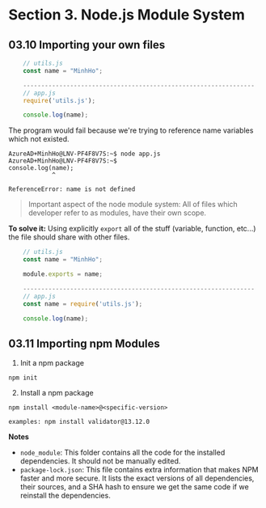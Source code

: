 # Section 3. Node.js Module System

## 03.10 Importing your own files

```javascript
    // utils.js
    const name = "MinhHo";

    ----------------------------------------------------------------
    // app.js
    require('utils.js');

    console.log(name);
```

The program would fail because we're trying to reference name variables which not existed.

```console
AzureAD+MinhHo@LNV-PF4F8V7S:~$ node app.js
AzureAD+MinhHo@LNV-PF4F8V7S:~$
console.log(name);
            ^

ReferenceError: name is not defined

```

> Important aspect of the node module system:
> All of files which developer refer to as modules, have their own scope.

**To solve it:** Using explicitly `export` all of the stuff (variable, function, etc...) the file should share with other files.

```javascript
    // utils.js
    const name = "MinhHo";

    module.exports = name;

    ----------------------------------------------------------------
    // app.js
    const name = require('utils.js');

    console.log(name);
```

## 03.11 Importing npm Modules

1. Init a npm package

```console
npm init
```

2. Install a npm package

```text
npm install <module-name>@<specific-version>

examples: npm install validator@13.12.0
```

**Notes**

- `node_module`: This folder contains all the code for the installed dependencies. It should not be manually edited.
- `package-lock.json`: This file contains extra information that makes NPM faster and more secure. It lists the exact versions of all dependencies, their sources, and a SHA hash to ensure we get the same code if we reinstall the dependencies.
